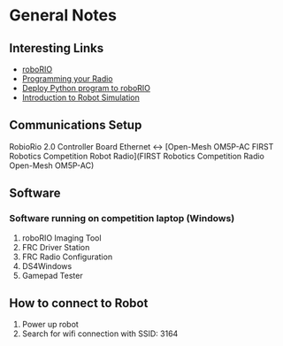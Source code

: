 # General Notes

## Interesting Links
- [roboRIO](https://docs.wpilib.org/en/stable/docs/software/roborio-info/index.html)
- [Programming your Radio](https://docs.wpilib.org/en/stable/docs/zero-to-robot/step-3/radio-programming.html)
- [Deploy Python program to roboRIO](https://docs.wpilib.org/en/stable/docs/software/python/subcommands/deploy.html)
- [Introduction to Robot Simulation](https://docs.wpilib.org/en/stable/docs/software/wpilib-tools/robot-simulation/introduction.html)

## Communications Setup

RobioRio 2.0 Controller Board Ethernet <-> [Open-Mesh OM5P-AC FIRST Robotics Competition Robot Radio](FIRST Robotics Competition Radio Open-Mesh OM5P-AC)


## Software

### Software running on competition laptop (Windows)

1. roboRIO Imaging Tool
1. FRC Driver Station
1. FRC Radio Configuration
1. DS4Windows
1. Gamepad Tester

## How to connect to Robot
1. Power up robot
1. Search for wifi connection with SSID: 3164
